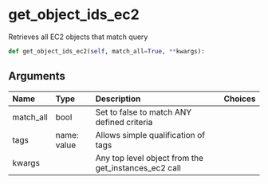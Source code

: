 # get\_object\_ids\_ec2

Retrieves all EC2 objects that match query

```python
def get_object_ids_ec2(self, match_all=True, **kwargs):
```

## Arguments

| Name | Type | Description | Choices |
| :--- | :--- | :--- | :--- |
| match\_all | bool | Set to false to match ANY defined criteria |  |
| tags | name: value | Allows simple qualification of tags |  |
| kwargs |  | Any top level object from the get\_instances\_ec2 call |  |

